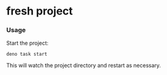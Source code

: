 # fresh project

### Usage

Start the project:

```
deno task start
```

This will watch the project directory and restart as necessary.